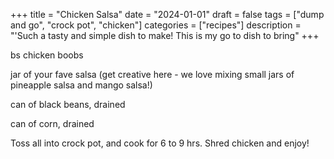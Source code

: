 ﻿+++
title = "Chicken Salsa"
date = "2024-01-01"
draft = false
tags = ["dump and go", "crock pot", "chicken"]
categories = ["recipes"]
description = "'Such a tasty and simple dish to make! This is my go to dish to bring"
+++

bs chicken boobs

jar of your fave salsa (get creative here - we love mixing small jars of pineapple salsa and mango salsa!)

can of black beans, drained

can of corn, drained

Toss all into crock pot, and cook for 6 to 9 hrs. Shred chicken and enjoy!